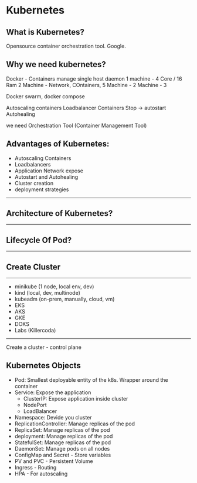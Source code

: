 # Kubernetes

## What is Kubernetes?
Opensource container orchestration tool. Google.

## Why we need kubernetes?
Docker - Containers manage
single host daemon 
1 machine - 4 Core / 16 Ram
2 Machine - Network, COntainers, 
5 Machine - 2 Machine - 3

Docker swarm, docker compose

Autoscaling containers
Loadbalancer Containers 
Stop -> autostart
Autohealing

we need Orchestration Tool (Container Management Tool)

## Advantages of Kubernetes:
- Autoscaling Containers
- Loadbalancers
- Application Network expose
- Autostart and Autohealing
- Cluster creation
- deployment strategies
------------------------ 

## Architecture of Kubernetes?
-----------------------

## Lifecycle Of Pod?
-----------------

## Create Cluster
----------
- minikube (1 node, local env, dev)
- kind (local, dev, multinode)
- kubeadm (on-prem, manually, cloud, vm)
- EKS
- AKS
- GKE
- DOKS
- Labs (Killercoda)
---------

Create a cluster - control plane

## Kubernetes Objects
- Pod: Smallest deployable entity of the k8s. Wrapper around the container
- Service: Expose the application
    - ClusterIP: Expose application inside cluster
    - NodePort
    - LoadBalancer
- Namespace: Devide you cluster 
- ReplicationController: Manage replicas of the pod
- ReplicaSet: Manage replicas of the pod
- deployment: Manage replicas of the pod
- StatefulSet: Manage replicas of the pod
- DaemonSet: Manage pods on all nodes
- ConfigMap and Secret - Store variables
- PV and PVC - Persistent Volume
- Ingress - Routing
- HPA - For autoscaling












